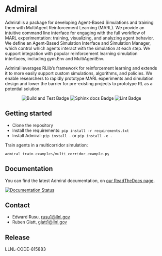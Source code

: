 # Admiral

Admiral is a package for developing Agent-Based Simulations and training them with
MultiAgent Reinforcement Learning (MARL). We provide an intuitive command line
interface for engaging with the full workflow of MARL experimentation: training,
visualizing, and analyzing agent behavior. We define an Agent-Based
Simulation Interface and Simulation Manager, which control which agents interact
with the simulation at each step. We support integration with popular reinforcement
learning simulation interfaces, including gym.Env and MultiAgentEnv.

Admiral leverages RLlib’s framework for reinforcement learning and extends it to
more easily support custom simulations, algorithms, and policies. We enable researchers to rapidly
prototype MARL experiments and simulation design and lower the barrier for pre-existing
projects to prototype RL as a potential solution.

<p align="center">
  <img src="https://github.com/LLNL/Admiral/actions/workflows/build-and-test.yml/badge.svg" alt="Build and Test Badge" />
  <img src="https://github.com/LLNL/Admiral/actions/workflows/build-docs.yml/badge.svg" alt="Sphinx docs Badge" />
  <img src="https://github.com/LLNL/Admiral/actions/workflows/lint.yml/badge.svg" alt="Lint Badge" />
</p>


## Getting started

* Clone the repository
* Install the requirements: `pip install -r requirements.txt`
* Install Admiral: `pip install .` or `pip install -e .`

Train agents in a multicorridor simulation:
```
admiral train examples/multi_corridor_example.py
```

## Documentation

You can find the latest Admiral documentation, on
[our ReadTheDocs page](https://abmarl.readthedocs.io/en/latest/index.html).

[![Documentation Status](https://readthedocs.org/projects/abmarl/badge/?version=latest)](https://abmarl.readthedocs.io/en/latest/?badge=latest)


## Contact

* Edward Rusu, rusu1@llnl.gov
* Ruben Glatt, glatt1@llnl.gov

## Release

LLNL-CODE-815883

